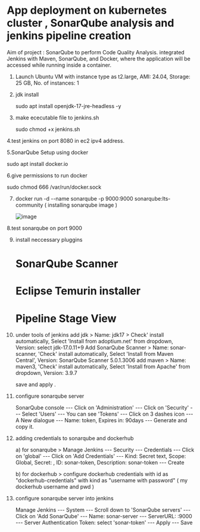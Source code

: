 # App deployment on kubernetes cluster , SonarQube analysis and jenkins pipeline creation

Aim of project :  SonarQube to perform Code Quality Analysis.  integrated Jenkins with Maven, SonarQube, and Docker, where the application will be accessed while running inside a container.


1. Launch Ubuntu VM with instance type as t2.large, AMI: 24.04, Storage: 25 GB, No. of instances: 1

2. jdk install

   sudo apt install openjdk-17-jre-headless -y

3. make ececutable file to jenkins.sh

     sudo chmod +x jenkins.sh

4.test jenkins on port 8080 in ec2 ipv4 address. 

5.SonarQube Setup using docker 

 sudo apt install docker.io

6.give permissions to run docker

sudo chmod 666 /var/run/docker.sock

7. docker run -d --name sonarqube -p 9000:9000 sonarqube:lts-community  ( installing sonarqube image )

   ![image](https://github.com/user-attachments/assets/a6cd5966-86cc-4b4e-8706-0d0bdc0e0a43)

8.test sonarqube on port 9000 

9. install neccessary pluggins

    # SonarQube Scanner
    # Eclipse Temurin installer
    # Pipeline Stage View

10. under tools of jenkins
      add jdk  > Name: jdk17  > Check' install automatically, Select 'Install from adoptium.net' from dropdown, Version: select jdk-17.0.11+9
      Add SonarQube Scanner  > Name: sonar-scanner, 'Check' install automatically, Select 'Install from Maven Central', Version: SonarQube Scanner 5.0.1.3006
      add maven > Name:  maven3,  'Check' install automatically, Select 'Install from Apache' from dropdown, Version: 3.9.7

    save and apply .


11. configure sonarqube server

      SonarQube console --- Click on 'Administration' --- Click on 'Security' --- Select 'Users' --- You can see 'Tokens' --- Click on 3 dashes icon --- A New dialogue --- Name: token, Expires in: 90days --- Generate and copy it.


12. adding credentials to sonarqube and dockerhub

     a) for sonarqube >  Manage Jenkins --- Security --- Credentials --- Click on 'global' --- Click on 'Add Credentials' --- Kind: Secret text, Scope: Global, Secret: <Paste the token copied from SonarQube console>, ID: sonar-token, Description: sonar-token --- Create

    b) for dockerhub > configure dockerhub credentials with id as "dockerhub-credentials" with kind as "username with password" ( my dockerhub username and pwd )


13. configure sonarqube server into jenkins

    Manage Jenkins --- System --- Scroll down to 'SonarQube servers' --- Click on 'Add SonarQube' --- Name: sonar-server --- ServerURL: <PublicIPofSQinstalledVM>:9000 --- Server Authentication Token: select 'sonar-token' --- Apply --- Save



    
